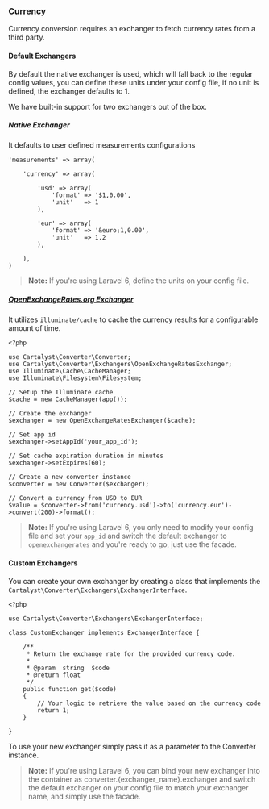 ### Currency

Currency conversion requires an exchanger to fetch currency rates from a third party.

#### Default Exchangers

By default the native exchanger is used, which will fall back to the regular config values, you can define these units under your config file, if no unit is defined, the exchanger defaults to 1.

We have built-in support for two exchangers out of the box.

##### Native Exchanger

It defaults to user defined measurements configurations

	'measurements' => array(

		'currency' => array(

			'usd' => array(
				'format' => '$1,0.00',
				'unit'   => 1
			),

			'eur' => array(
				'format' => '&euro;1,0.00',
				'unit'   => 1.2
			),

		),
	)

> **Note:** If you're using Laravel 6, define the units on your config file.

##### [OpenExchangeRates.org Exchanger](https://openexchangerates.org)

It utilizes `illuminate/cache` to cache the currency results for a configurable amount of time.

	<?php

	use Cartalyst\Converter\Converter;
	use Cartalyst\Converter\Exchangers\OpenExchangeRatesExchanger;
	use Illuminate\Cache\CacheManager;
	use Illuminate\Filesystem\Filesystem;

	// Setup the Illuminate cache
	$cache = new CacheManager(app());

	// Create the exchanger
	$exchanger = new OpenExchangeRatesExchanger($cache);

	// Set app id
	$exchanger->setAppId('your_app_id');

	// Set cache expiration duration in minutes
	$exchanger->setExpires(60);

	// Create a new converter instance
	$converter = new Converter($exchanger);

	// Convert a currency from USD to EUR
	$value = $converter->from('currency.usd')->to('currency.eur')->convert(200)->format();

> **Note:** If you're using Laravel 6, you only need to modify your config file and set your `app_id` and switch the default exchanger to `openexchangerates` and you're ready to go, just use the facade.

#### Custom Exchangers

You can create your own exchanger by creating a class that implements the `Cartalyst\Converter\Exchangers\ExchangerInterface`.

	<?php

	use Cartalyst\Converter\Exchangers\ExchangerInterface;

	class CustomExchanger implements ExchangerInterface {

		/**
		 * Return the exchange rate for the provided currency code.
		 *
		 * @param  string  $code
		 * @return float
		 */
		public function get($code)
		{
			// Your logic to retrieve the value based on the currency code
			return 1;
		}

	}

To use your new exchanger simply pass it as a parameter to the Converter instance.

> **Note:** If you're using Laravel 6, you can bind your new exchanger into the container as converter.{exchanger_name}.exchanger and switch the default exchanger on your config file to match your exchanger name, and simply use the facade.
